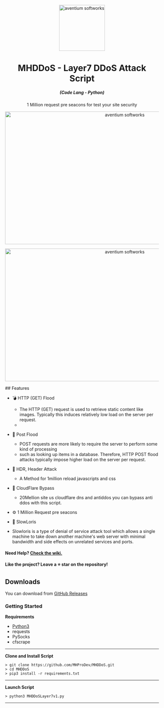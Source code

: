 <p align="center"><img src="./screenshot/logo.ico" width="150px" height="150px" alt="aventium softworks"></p>

<h1 align="center">MHDDoS - Layer7 DDoS Attack Script</h1>

<em><h5 align="center">(Code Lang - Python)</h5></em>


<p align="center">1 Million request pre seacons for test your site security</p>

<p align="center"><img src="https://i.imgur.com/Mo99oLm.png" width="768" height="433" alt="aventium softworks"></p>
<p align="center"><img src="https://i.imgur.com/aNrHJcA.png" width="768" height="433" alt="aventium softworks"></p>
## Features

* 💣 HTTP (GET) Flood
  * The HTTP (GET) request is used to retrieve static content like images. Typically this induces relatively low load on the server per request.
  * 
* 🔪 Post Flood
  * POST requests are more likely to require the server to perform some kind of processing
  * such as looking up items in a database. Therefore, HTTP POST flood attacks typically impose higher load on the server per request.
  
* 🏹 HDR, Header Attack
  * A Method for 1million reload javascripts and css 
* 🧨 CloudFlare Bypass
  * 20Mellion site us cloudflare dns and antiddos you can bypass anti ddos with this script.
* ⚙️ 1 Million Request pre seacons
* 🎩 SlowLoris
 * Slowloris is a type of denial of service attack tool which allows a single machine to take down another machine's web server with minimal bandwidth and side effects on unrelated services and ports.

#### Need Help? [Check the wiki.][wiki]

#### Like the project? Leave a ⭐ star on the repository!

## Downloads

You can download from [GitHub Releases](https://github.com/MHProDev/MHDDoS/releases)

### Getting Started

**Requirements**

* [Python3][python3]
* requests
* PySocks
* cfscrape

---

**Clone and Install Script**

```console
> git clone https://github.com/MHProDev/MHDDoS.git
> cd MHDDoS
> pip3 install -r requirements.txt
```

---

**Launch Script**

```console
> python3 MHDDoSLayer7v1.py
```

---

[python3]: https://python.org 'Python3'
[discord]: https://discord.gg/zNWUXdt 'Discord'
[wiki]: https://github.com/dscalzi/HeliosLauncher/wiki 'wiki'
